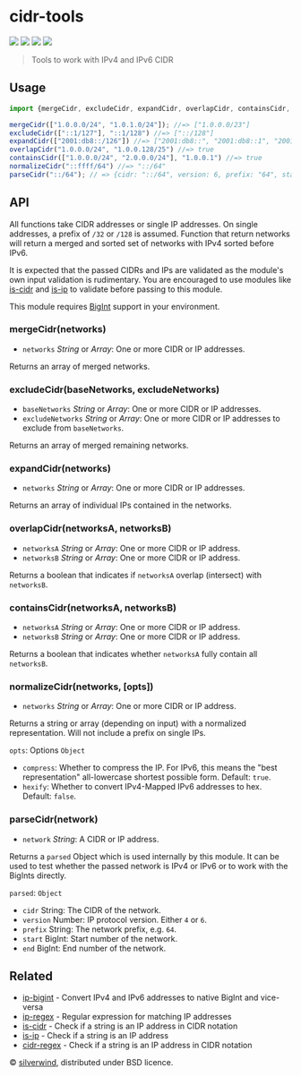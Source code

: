 # cidr-tools
[![](https://img.shields.io/npm/v/cidr-tools.svg?style=flat)](https://www.npmjs.org/package/cidr-tools) [![](https://img.shields.io/npm/dm/cidr-tools.svg)](https://www.npmjs.org/package/cidr-tools) [![](https://img.shields.io/bundlephobia/minzip/cidr-tools.svg)](https://bundlephobia.com/package/cidr-tools) [![](https://packagephobia.com/badge?p=cidr-tools)](https://packagephobia.com/result?p=cidr-tools)
> Tools to work with IPv4 and IPv6 CIDR

## Usage

```js
import {mergeCidr, excludeCidr, expandCidr, overlapCidr, containsCidr, normalizeCidr, parseCidr} from "cidr-tools";

mergeCidr(["1.0.0.0/24", "1.0.1.0/24"]); //=> ["1.0.0.0/23"]
excludeCidr(["::1/127"], "::1/128") //=> ["::/128"]
expandCidr(["2001:db8::/126"]) //=> ["2001:db8::", "2001:db8::1", "2001:db8::2", "2001:db8::3"]
overlapCidr("1.0.0.0/24", "1.0.0.128/25") //=> true
containsCidr(["1.0.0.0/24", "2.0.0.0/24"], "1.0.0.1") //=> true
normalizeCidr("::ffff/64") //=> "::/64"
parseCidr("::/64"); // => {cidr: "::/64", version: 6, prefix: "64", start: 0n, end: 18446744073709551615n}
```

## API

All functions take CIDR addresses or single IP addresses. On single addresses, a prefix of `/32` or `/128` is assumed. Function that return networks will return a merged and sorted set of networks with IPv4 sorted before IPv6.

It is expected that the passed CIDRs and IPs are validated as the module's own input validation is rudimentary. You are encouraged to use modules like [is-cidr](https://github.com/silverwind/is-cidr) and [is-ip](https://github.com/sindresorhus/is-ip) to validate before passing to this module.

This module requires [BigInt](https://developer.mozilla.org/en-US/docs/Web/JavaScript/Reference/Global_Objects/BigInt#browser_compatibility) support in your environment.

### mergeCidr(networks)

- `networks` *String* or *Array*: One or more CIDR or IP addresses.

Returns an array of merged networks.

### excludeCidr(baseNetworks, excludeNetworks)

- `baseNetworks` *String* or *Array*: One or more CIDR or IP addresses.
- `excludeNetworks` *String* or *Array*: One or more CIDR or IP addresses to exclude from `baseNetworks`.

Returns an array of merged remaining networks.

### expandCidr(networks)

- `networks` *String* or *Array*: One or more CIDR or IP addresses.

Returns an array of individual IPs contained in the networks.

### overlapCidr(networksA, networksB)

- `networksA` *String* or *Array*: One or more CIDR or IP address.
- `networksB` *String* or *Array*: One or more CIDR or IP address.

Returns a boolean that indicates if `networksA` overlap (intersect) with `networksB`.

### containsCidr(networksA, networksB)

- `networksA` *String* or *Array*: One or more CIDR or IP address.
- `networksB` *String* or *Array*: One or more CIDR or IP address.

Returns a boolean that indicates whether `networksA` fully contain all `networksB`.

### normalizeCidr(networks, [opts])

- `networks` *String* or *Array*: One or more CIDR or IP address.

Returns a string or array (depending on input) with a normalized representation. Will not include a prefix on single IPs.

`opts`: Options `Object`
  - `compress`: Whether to compress the IP. For IPv6, this means the "best representation" all-lowercase shortest possible form. Default: `true`.
  - `hexify`: Whether to convert IPv4-Mapped IPv6 addresses to hex. Default: `false`.

### parseCidr(network)

- `network` *String*: A CIDR or IP address.

Returns a `parsed` Object which is used internally by this module. It can be used to test whether the passed network is IPv4 or IPv6 or to work with the BigInts directly.

`parsed`: `Object`
  - `cidr` String: The CIDR of the network.
  - `version` Number: IP protocol version. Either `4` or `6`.
  - `prefix` String: The network prefix, e.g. `64`.
  - `start` BigInt: Start number of the network.
  - `end` BigInt: End number of the network.

## Related

- [ip-bigint](https://github.com/silverwind/ip-bigint) - Convert IPv4 and IPv6 addresses to native BigInt and vice-versa
- [ip-regex](https://github.com/sindresorhus/ip-regex) - Regular expression for matching IP addresses
- [is-cidr](https://github.com/silverwind/is-cidr) - Check if a string is an IP address in CIDR notation
- [is-ip](https://github.com/sindresorhus/is-ip) - Check if a string is an IP address
- [cidr-regex](https://github.com/silverwind/cidr-regex) - Check if a string is an IP address in CIDR notation

© [silverwind](https://github.com/silverwind), distributed under BSD licence.
